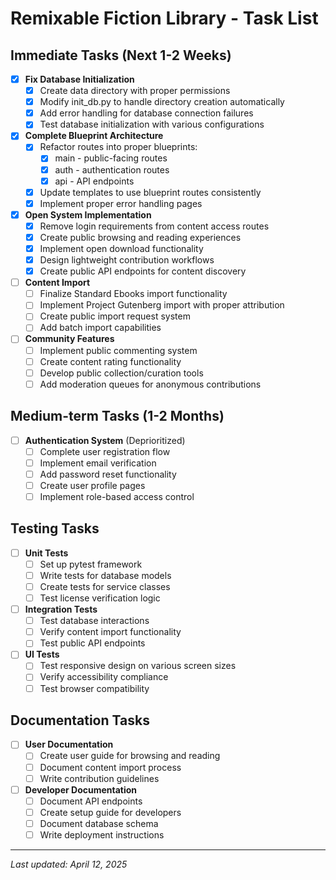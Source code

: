 # Remixable Fiction Library - Task List

## Immediate Tasks (Next 1-2 Weeks)

- [x] **Fix Database Initialization**
  - [x] Create data directory with proper permissions
  - [x] Modify init_db.py to handle directory creation automatically
  - [x] Add error handling for database connection failures
  - [x] Test database initialization with various configurations

- [x] **Complete Blueprint Architecture**
  - [x] Refactor routes into proper blueprints:
    - [x] main - public-facing routes
    - [x] auth - authentication routes
    - [x] api - API endpoints
  - [x] Update templates to use blueprint routes consistently
  - [x] Implement proper error handling pages

- [x] **Open System Implementation**
  - [x] Remove login requirements from content access routes
  - [x] Create public browsing and reading experiences
  - [x] Implement open download functionality
  - [x] Design lightweight contribution workflows
  - [x] Create public API endpoints for content discovery

- [ ] **Content Import**
  - [ ] Finalize Standard Ebooks import functionality
  - [ ] Implement Project Gutenberg import with proper attribution
  - [ ] Create public import request system
  - [ ] Add batch import capabilities

- [ ] **Community Features**
  - [ ] Implement public commenting system
  - [ ] Create content rating functionality
  - [ ] Develop public collection/curation tools
  - [ ] Add moderation queues for anonymous contributions

## Medium-term Tasks (1-2 Months)

- [ ] **Authentication System** (Deprioritized)
  - [ ] Complete user registration flow
  - [ ] Implement email verification
  - [ ] Add password reset functionality
  - [ ] Create user profile pages
  - [ ] Implement role-based access control

## Testing Tasks

- [ ] **Unit Tests**
  - [ ] Set up pytest framework
  - [ ] Write tests for database models
  - [ ] Create tests for service classes
  - [ ] Test license verification logic

- [ ] **Integration Tests**
  - [ ] Test database interactions
  - [ ] Verify content import functionality
  - [ ] Test public API endpoints

- [ ] **UI Tests**
  - [ ] Test responsive design on various screen sizes
  - [ ] Verify accessibility compliance
  - [ ] Test browser compatibility

## Documentation Tasks

- [ ] **User Documentation**
  - [ ] Create user guide for browsing and reading
  - [ ] Document content import process
  - [ ] Write contribution guidelines

- [ ] **Developer Documentation**
  - [ ] Document API endpoints
  - [ ] Create setup guide for developers
  - [ ] Document database schema
  - [ ] Write deployment instructions

---

*Last updated: April 12, 2025*
